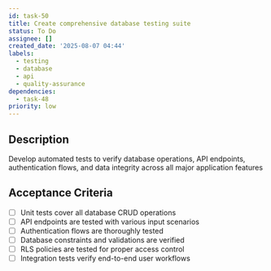 ```yaml
---
id: task-50
title: Create comprehensive database testing suite
status: To Do
assignee: []
created_date: '2025-08-07 04:44'
labels:
  - testing
  - database
  - api
  - quality-assurance
dependencies:
  - task-48
priority: low
---
```


## Description

Develop automated tests to verify database operations, API endpoints, authentication flows, and data integrity across all major application features

## Acceptance Criteria

- [ ] Unit tests cover all database CRUD operations
- [ ] API endpoints are tested with various input scenarios
- [ ] Authentication flows are thoroughly tested
- [ ] Database constraints and validations are verified
- [ ] RLS policies are tested for proper access control
- [ ] Integration tests verify end-to-end user workflows
